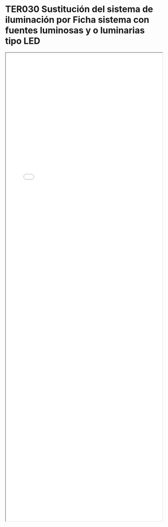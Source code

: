 
# TER030  Sustitución del sistema de iluminación por Ficha sistema con fuentes luminosas y o luminarias tipo LED

<iframe src="../TER030  Sustitución del sistema de iluminación por Ficha sistema con fuentes luminosas y o luminarias tipo LED.pdf" width="100%" height="1500px"></iframe>

